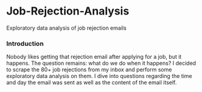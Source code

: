 # Job-Rejection-Analysis
Exploratory data analysis of job rejection emails

### Introduction
Nobody likes getting that rejection email after applying for a job, but it happens. The question remains: what do we do when it happens? I decided to scrape the 80+ job rejections from my inbox and perform some exploratory data analysis on them. I dive into questions regarding the time and day the email was sent as well as the content of the email itself.
